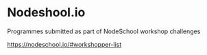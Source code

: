 # Nodeshool.io

Programmes submitted as part of NodeSchool workshop challenges

https://nodeschool.io/#workshopper-list 
